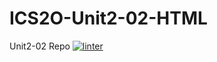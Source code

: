 # ICS2O-Unit2-02-HTML
Unit2-02 Repo
[![linter](https://github.com/JadonXia/ICS2O-Unit2-02-HTML/workflows/linter/badge.svg)](https://github.com/marketplace/actions/super-linter)
